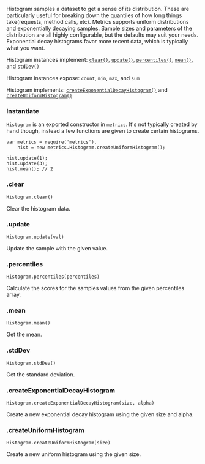 Histogram samples a dataset to get a sense of its distribution. These are particularly useful for breaking down the quantiles of how long things take(requests, method calls, etc). Metrics supports uniform distributions and exponentially decaying samples. Sample sizes and parameters of the distribution are all highly configurable, but the defaults may suit your needs. Exponential decay histograms favor more recent data, which is typically what you want.

Histogram instances implement: [`clear()`](#Histogram.clear), [`update()`](#Histogram.update), [`percentiles()`](#Histogram.percentiles), [`mean()`](#Histogram.mean), and [`stdDev()`](#Histogram.stdDev)

Histogram instances expose: `count`, `min`, `max`, and `sum`

Histogram implements: [`createExponentialDecayHistogram()`](#Histogram.createExponentialDecayHistogram) and [`createUniformHistogram()`](#Histogram.createUniformHistogram)

### Instantiate
`Histogram` is an exported constructor in `metrics`. It's not typically created by hand though, instead a few functions are given to create certain histograms.

```
var metrics = require('metrics'),
    hist = new metrics.Histogram.createUniformHistogram();

hist.update(1);
hist.update(3);
hist.mean(); // 2
```

### .clear
`Histogram.clear()`

Clear the histogram data.

### .update
`Histogram.update(val)`

Update the sample with the given value.

### .percentiles
`Histogram.percentiles(percentiles)`

Calculate the scores for the samples values from the given percentiles array.

### .mean
`Histogram.mean()`

Get the mean.

### .stdDev
`Histogram.stdDev()`

Get the standard deviation.

### .createExponentialDecayHistogram
`Histogram.createExponentialDecayHistogram(size, alpha)`

Create a new exponential decay histogram using the given size and alpha.

### .createUniformHistogram
`Histogram.createUniformHistogram(size)`

Create a new uniform histogram using the given size.